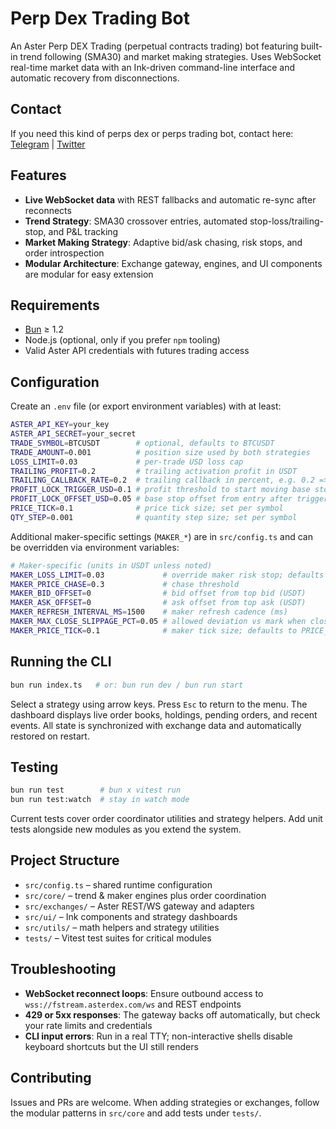 # Perp Dex Trading Bot

An Aster Perp DEX Trading (perpetual contracts trading) bot featuring built-in trend following (SMA30) and market making strategies. Uses WebSocket real-time market data with an Ink-driven command-line interface and automatic recovery from disconnections.

## Contact

If you need this kind of perps dex or perps trading bot, contact here: [Telegram](https://t.me/shiny0103) | [Twitter](https://x.com/0xTan1319)

## Features

- **Live WebSocket data** with REST fallbacks and automatic re-sync after reconnects
- **Trend Strategy**: SMA30 crossover entries, automated stop-loss/trailing-stop, and P&L tracking
- **Market Making Strategy**: Adaptive bid/ask chasing, risk stops, and order introspection
- **Modular Architecture**: Exchange gateway, engines, and UI components are modular for easy extension

## Requirements

- [Bun](https://bun.com) ≥ 1.2
- Node.js (optional, only if you prefer `npm` tooling)
- Valid Aster API credentials with futures trading access

## Configuration

Create an `.env` file (or export environment variables) with at least:
```bash
ASTER_API_KEY=your_key
ASTER_API_SECRET=your_secret
TRADE_SYMBOL=BTCUSDT        # optional, defaults to BTCUSDT
TRADE_AMOUNT=0.001          # position size used by both strategies
LOSS_LIMIT=0.03             # per-trade USD loss cap
TRAILING_PROFIT=0.2         # trailing activation profit in USDT
TRAILING_CALLBACK_RATE=0.2  # trailing callback in percent, e.g. 0.2 => 0.2%
PROFIT_LOCK_TRIGGER_USD=0.1 # profit threshold to start moving base stop (USDT)
PROFIT_LOCK_OFFSET_USD=0.05 # base stop offset from entry after trigger (USDT)
PRICE_TICK=0.1              # price tick size; set per symbol
QTY_STEP=0.001              # quantity step size; set per symbol
```

Additional maker-specific settings (`MAKER_*`) are in `src/config.ts` and can be overridden via environment variables:
```bash
# Maker-specific (units in USDT unless noted)
MAKER_LOSS_LIMIT=0.03             # override maker risk stop; defaults to LOSS_LIMIT
MAKER_PRICE_CHASE=0.3             # chase threshold
MAKER_BID_OFFSET=0                # bid offset from top bid (USDT)
MAKER_ASK_OFFSET=0                # ask offset from top ask (USDT)
MAKER_REFRESH_INTERVAL_MS=1500    # maker refresh cadence (ms)
MAKER_MAX_CLOSE_SLIPPAGE_PCT=0.05 # allowed deviation vs mark when closing
MAKER_PRICE_TICK=0.1              # maker tick size; defaults to PRICE_TICK
```

## Running the CLI

```bash
bun run index.ts   # or: bun run dev / bun run start
```

Select a strategy using arrow keys. Press `Esc` to return to the menu. The dashboard displays live order books, holdings, pending orders, and recent events. All state is synchronized with exchange data and automatically restored on restart.

## Testing

```bash
bun run test        # bun x vitest run
bun run test:watch  # stay in watch mode
```

Current tests cover order coordinator utilities and strategy helpers. Add unit tests alongside new modules as you extend the system.

## Project Structure

- `src/config.ts` – shared runtime configuration
- `src/core/` – trend & maker engines plus order coordination
- `src/exchanges/` – Aster REST/WS gateway and adapters
- `src/ui/` – Ink components and strategy dashboards
- `src/utils/` – math helpers and strategy utilities
- `tests/` – Vitest test suites for critical modules

## Troubleshooting

- **WebSocket reconnect loops**: Ensure outbound access to `wss://fstream.asterdex.com/ws` and REST endpoints
- **429 or 5xx responses**: The gateway backs off automatically, but check your rate limits and credentials
- **CLI input errors**: Run in a real TTY; non-interactive shells disable keyboard shortcuts but the UI still renders

## Contributing

Issues and PRs are welcome. When adding strategies or exchanges, follow the modular patterns in `src/core` and add tests under `tests/`.
